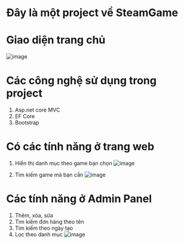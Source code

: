# Đây là một project về SteamGame

# Giao diện trang chủ
![image](https://user-images.githubusercontent.com/72533521/169996940-5246a1e5-19ba-454c-8690-f298f933e3d7.png)

# Các công nghệ sử dụng trong project
 
1. Asp.net core MVC
2. EF Core
3. Bootstrap

# Có các tính năng ở trang web

1. Hiển thị danh mục theo game bạn chọn
![image](https://user-images.githubusercontent.com/72533521/169997504-f9429d2b-25f0-4a30-8a99-3f0b731df8bb.png)

2. Tìm kiếm game mà bạn cần
![image](https://user-images.githubusercontent.com/72533521/170000008-78b38ca3-c3a6-4836-9ad0-68d2b9879b31.png)

# Các tính năng ở Admin Panel

1. Thêm, xóa, sửa
2. Tìm kiếm đơn hàng theo tên
3. Tìm kiếm theo ngày tạo
4. Lọc theo danh mục
![image](https://user-images.githubusercontent.com/72533521/169999807-30c593a0-3fdb-4cf4-b1a9-1e2e0e4d7d10.png)

